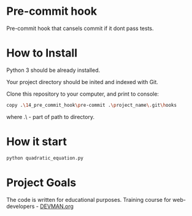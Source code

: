 # Pre-commit hook

Pre-commit hook that cansels commit if it dont pass tests.

# How to Install

Python 3 should be already installed. 

Your project directory should be inited and indexed with Git.

Clone this repository to your computer, and print to console:

```bash
copy .\14_pre_commit_hook\pre-commit .\project_name\.git\hooks
```
where .\ - part of path to directory.

# How it start

```bash
python quadratic_equation.py
```

# Project Goals

The code is written for educational purposes. Training course for web-developers - [DEVMAN.org](https://devman.org)

